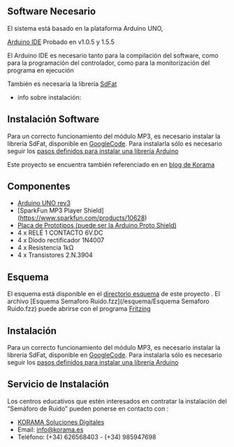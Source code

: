 
Software Necesario
------------------
El sistema está basado en la plataforma Arduino UNO, 

[Arduino IDE](http://arduino.cc/en/Main/Software) Probado en v1.0.5 y 1.5.5

El Arduino IDE es necesario tanto para la compilación del software, como para la programación del  controlador, como para la monitorización del programa en ejecución

También es necesaria la librería [SdFat](http://code.google.com/p/sdfatlib/)

+ info sobre instalación: 



Instalación Software
--------------------

Para un correcto funcionamiento del módulo MP3, es necesario instalar la librería SdFat, disponible en [GoogleCode](http://code.google.com/p/sdfatlib/). Para instalarla sólo es necesario seguir los [pasos definidos para instalar una librería Arduino](http://arduino.cc/es/Reference/Libraries)

Este proyecto se encuentra también referenciado en en [blog de Korama](http://www.korama.es/blog/semaforo-de-ruido-open-source/)

Componentes
-----------

* [Arduino UNO rev3](http://arduino.cc/en/Main/arduinoBoardUno)
* [SparkFun MP3 Player Shield] (https://www.sparkfun.com/products/10628)
* [Placa de Prototipos (puede ser la Arduino Proto Shield) ](http://arduino.cc/en/Main/ArduinoProtoShield)
* 4 x RELÉ 1 CONTACTO 6V.DC
* 4 x Diodo rectificador 1N4007
* 4 x Resistencia 1kΩ
* 4 x Transistores  2.N.3904

Esquema
-------
El esquema está disponible en el [directorio esquema](/esquema/) de este proyecto . El archivo [Esquema Semaforo Ruido.fzz](/esquema/Esquema Semaforo Ruido.fzz) puede abrirse con el programa [Fritzing](http://fritzing.org/)

Instalación 
-----------
Para un correcto funcionamiento del módulo MP3, es necesario instalar la librería SdFat, disponible en [GoogleCode](http://code.google.com/p/sdfatlib/). Para instalarla sólo es necesario seguir los [pasos definidos para instalar una librería Arduino](http://arduino.cc/es/Reference/Libraries)

Servicio de Instalación
-----------------------
Los centros educativos que estén interesados en contratar la instalación del “Semáforo de Ruido” pueden ponerse en contacto con :
* [KORAMA Soluciones Digitales](http://korama.es)
* Email: info@korama.es
* Teléfono:  (+34) 626568403 - (+34) 985947698

